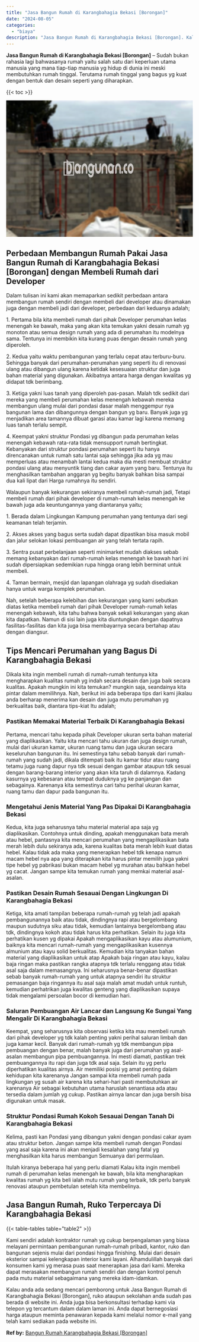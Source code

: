 ```yaml
---
title: "Jasa Bangun Rumah di Karangbahagia Bekasi [Borongan]"
date: "2024-08-05"
categories: 
  - "biaya"
description: "Jasa Bangun Rumah di Karangbahagia Bekasi [Borongan]. Kalau anda ada sedang mencari pemborong untuk Jasa Bangun Rumah di Karangbahagia Bekasi [Borongan], r..."
---
```


**Jasa Bangun Rumah di Karangbahagia Bekasi \[Borongan\]** – Sudah bukan rahasia lagi bahwasanya rumah yaitu salah satu dari keperluan utama manusia yang mana tiap-tiap manusia yg hidup di dunia ini meski membutuhkan rumah tinggal. Terutama rumah tinggal yang bagus yg kuat dengan bentuk dan desain seperti yang diharapkan.

{{< toc >}}

![Jasa Bangun Rumah di Karangbahagia Bekasi [Borongan]](/images/borong-bangunan-14.png)

## Perbedaan Membangun Rumah Pakai Jasa Bangun Rumah di Karangbahagia Bekasi \[Borongan\] dengan Membeli Rumah dari Developer

Dalam tulisan ini kami akan memaparkan sedikit perbedaan antara membangun rumah sendiri dengan membeli dari developer atau dinamakan juga dengan membeli jadi dari developer, perbedaan dari keduanya adalah;

1\. Pertama bila kita membeli rumah dari pihak Developer perumahan kelas menengah ke bawah, maka yang akan kita temukan yakni desain rumah yg monoton atau semua design rumah yang ada di perumahan itu modelnya sama. Tentunya ini membikin kita kurang puas dengan desain rumah yang diperoleh.

2\. Kedua yaitu waktu pembangunan yang terlalu cepat atau terburu-buru. Sehingga banyak dari perumahan-perumahan yang seperti itu di renovasi ulang atau dibangun ulang karena ketidak kesesuaian struktur dan juga bahan material yang digunakan. Akibatnya antara harga dengan kwalitas yg didapat tdk berimbang.

3\. Ketiga yakni luas tanah yang diperoleh pas-pasan. Malah tdk sedikit dari mereka yang membeli perumahan kelas menengah kebawah mereka membangun ulang mulai dari pondasi dasar malah menggempur nya bangunan lama dan dibangunnya dengan bangun yg baru. Banyak juga yg menjadikan area tamannya dibuat garasi atau kamar lagi karena memang luas tanah terlalu sempit.

4\. Keempat yakni struktur Pondasi yg dibangun pada perumahan kelas menengah kebawah rata-rata tidak mensupport rumah bertingkat. Kebanyakan dari struktur pondasi perumahan seperti itu hanya direncanakan untuk rumah satu lantai saja sehingga jika ada yg mau memperluas atau menambah lantai kedua maka dia mesti membuat struktur pondasi ulang atau menyuntik tiang dan cakar ayam yang baru. Tentunya itu menghasilkan tambahan anggaran yg begitu banyak bahkan bisa sampai dua kali lipat dari Harga rumahnya itu sendiri.

Walaupun banyak kekurangan sekiranya membeli rumah-rumah jadi, Tetapi membeli rumah dari pihak developer di rumah-rumah kelas menengah ke bawah juga ada keuntungannya yang diantaranya yaitu;

1\. Berada dalam Lingkungan Kampung perumahan yang tentunya dari segi keamanan telah terjamin.

2\. Akses akses yang bagus serta sudah dapat dipastikan bisa masuk mobil dan jalur selokan lokasi pembuangan air yang telah tertata rapih.

3\. Sentra pusat perbelanjaan seperti minimarket mudah diakses sebab memang kebanyakan dari rumah-rumah kelas menengah ke bawah hari ini sudah dipersiapkan sedemikian rupa hingga orang lebih berminat untuk membeli.

4\. Taman bermain, mesjid dan lapangan olahraga yg sudah disediakan hanya untuk warga komplek perumahan.

Nah, setelah beberapa kelebihan dan kekurangan yang kami sebutkan diatas ketika membeli rumah dari pihak Developer rumah-rumah kelas menengah kebawah, kita tahu bahwa banyak sekali kekurangan yang akan kita dapatkan. Namun di sisi lain juga kita diuntungkan dengan dapatnya fasilitas-fasilitas dan kita juga bisa membayarnya secara bertahap atau dengan diangsur.

## Tips Mencari Perumahan yang Bagus Di Karangbahagia Bekasi

Dikala kita ingin membeli rumah di rumah-rumah tentunya kita mengharapkan kualitas rumah yg indah secara desain dan juga baik secara kualitas. Apakah mungkin ini kita temukan? mungkin saja, seandainya kita pintar dalam memilihnya. Nah, berikut ini ada beberapa tips dari kami jikalau anda berharap menerima kan desain dan juga mutu perumahan yg berkualitas baik, diantara tips-kiat Itu adalah;

### Pastikan Memakai Material Terbaik Di Karangbahagia Bekasi

Pertama, mencari tahu kepada pihak Developer ukuran serta bahan material yang diaplikasikan. Yaitu kita mencari tahu ukuran dan juga design rumah, mulai dari ukuran kamar, ukuran ruang tamu dan juga ukuran secara keseluruhan bangunan itu. Ini semestinya tahu sebab banyak dari rumah-rumah yang sudah jadi, dikala ditempati baik itu kamar tidur atau ruang tetamu juga ruang dapur nya tdk sesuai dengan gambar ataupun tdk sesuai dengan barang-barang interior yang akan kita taruh di dalamnya. Kadang kasurnya yg kebesaran atau tempat duduknya yg ke panjangan dan sebagainya. Karenanya kita semestinya cari tahu perihal ukuran kamar, ruang tamu dan dapur pada bangunan itu.

### Mengetahui Jenis Material Yang Pas Dipakai Di Karangbahagia Bekasi

Kedua, kita juga seharusnya tahu material material apa saja yg diaplikasikan. Contohnya untuk dinding, apakah menggunakan bata merah atau hebel, pantasnya kita mencari perumahan yang mengaplikasikan bata merah lebih dulu sekiranya ada, karena kualitas bata merah lebih kuat diatas hebel. Kalau tidak ada maka yang menerapkan hebel tdk kenapa namun macam hebel nya apa yang diterapkan kita harus pintar memilih juga yakni tipe hebel yg pabrikasi bukan macam hebel yg murahan atau bahkan hebel yg cacat. Jangan sampe kita temukan rumah yang memkai material asal-asalan.

### Pastikan Desain Rumah Sesauai Dengan Lingkungan Di Karangbahagia Bekasi

Ketiga, kita amati tampilan beberapa rumah-rumah yg telah jadi apakah pembangunannya baik atau tidak, dindingnya rapi atau bergelombang maupun sudutnya siku atau tidak, kemudian lantainya bergelombang atau tdk, dindingnya kokoh atau tidak harus kita perhatikan. Selain itu juga kita perhatikan kusen yg dipakai Apakah mengaplikasikan kayu atau alumunium, baiknya kita mencari rumah-rumah yang mengaplikasikan kusennya almunium atau kayu solid berkualitas. Kemudian kita tanyakan bahan material yang diaplikasikan untuk atap Apakah baja ringan atau kayu, kalau baja ringan maka pastikan rangka atapnya tdk terlalu renggang atau tidak asal saja dalam memasangnya. Ini seharusnya benar-benar dipastikan sebab banyak rumah-rumah yang untuk atapnya sendiri itu struktur pemasangan baja ringannya itu asal saja malah amat mudah untuk runtuh, kemudian perhatrikan juga kwalitas genteng yang diaplikasikan supaya tidak mengalami persoalan bocor di kemudian hari.

### Saluran Pembuangan Air Lancar dan Langsung Ke Sungai Yang Mengalir Di Karangbahagia Bekasi

Keempat, yang seharusnya kita observasi ketika kita mau membeli rumah dari pihak developer yg tdk kalah penting yakni perihal saluran limbah dan juga kamar kecil. Banyak dari rumah-rumah yg tdk membangun pipa pembuangan dengan benar, malah banyak juga dari perumahan yg asal-asalan membangun pipa pembuangannya. Ini mesti diamati, pastikan trek pembuangannya itu rapi dan juga tdk asal saja. Selain itu yg perlu diperhatikan kualitas airnya. Air memiliki posisi yg amat penting dalam kehidupan kita karenanya Jangan sampai kita membeli rumah pada lingkungan yg susah air karena kita sehari-hari pasti membutuhkan air karenanya Air sebagai kebutuhan utama haruslah senantiasa ada atau tersedia dalam jumlah yg cukup. Pastikan airnya lancar dan juga bersih bisa digunakan untuk masak.

### Struktur Pondasi Rumah Kokoh Sesauai Dengan Tanah Di Karangbahagia Bekasi

Kelima, pasti kan Pondasi yang dibangun yakni dengan pondasi cakar ayam atau struktur beton. Jangan sampe kita membeli rumah dengan Pondasi yang asal saja karena ini akan menjadi kesalahan yang fatal yg menghasilkan kita harus membangun Semuanya dari permulaan.

Itulah kiranya beberapa hal yang perlu diamati Kalau kita ingin membeli rumah di perumahan kelas menengah ke bawah, bila kita mengharapkan kwalitas rumah yg kita beli ialah mutu rumah yang terbaik, tdk perlu banyak renovasi ataupun pembetulan setelah kita membelinya.

## Jasa Bangun Rumah, Ruko Terpercaya Di Karangbahagia Bekasi

{{< table-tables table="table2" >}}

Kami sendiri adalah kontraktor rumah yg cukup berpengalaman yang biasa melayani permintaan pembangunan rumah-rumah pribadi, kantor, ruko dan bangunan sejenis mulai dari pondasi hingga finishing. Mulai dari desain eksterior sampai kelengkapan interior kami layani. Alhamdulillah banyak dari konsumen kami yg merasa puas saat menerapkan jasa dari kami. Mereka dapat merasakan membangun rumah sendiri dan dengan kontrol penuh pada mutu material sebagaimana yang mereka idam-idamkan.

Kalau anda ada sedang mencari pemborong untuk Jasa Bangun Rumah di Karangbahagia Bekasi \[Borongan\], ruko ataupun sekolahan anda sudah pas berada di website ini. Anda juga bisa berkonsultasi terhadap kami via telepon yg tercantum dalam dalam laman ini. Anda dapat bernegosiasi harga ataupun meminta penawaran kepada kami melalui nomor e-mail yang telah kami sediakan pada website ini.

**Ref by:** [Bangun Rumah Karangbahagia Bekasi [Borongan]](https://id.wikipedia.org/wiki/Bangun)
